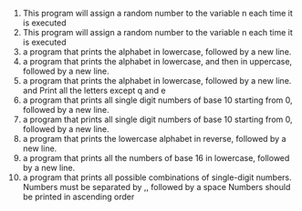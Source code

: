 1. This program will assign a random number to the variable n each time it is executed
2. This program will assign a random number to the variable n each time it is executed
3. a program that prints the alphabet in lowercase, followed by a new line.
4. a program that prints the alphabet in lowercase, and then in uppercase, followed by a new line.
5. a program that prints the alphabet in lowercase, followed by a new line. and Print all the letters except q and e
6. a program that prints all single digit numbers of base 10 starting from 0, followed by a new line.
7.  a program that prints all single digit numbers of base 10 starting from 0, followed by a new line.
8. a program that prints the lowercase alphabet in reverse, followed by a new line.
9. a program that prints all the numbers of base 16 in lowercase, followed by a new line.
10. a program that prints all possible combinations of single-digit numbers.
    Numbers must be separated by ,, followed by a space
    Numbers should be printed in ascending order
